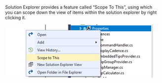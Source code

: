 ﻿Solution Explorer provides a feature called “Scope To This”, using which you can scope down the view of items within the solution explorer by right clicking it.

!["Scope To This"](images/ScopeTo.png)
